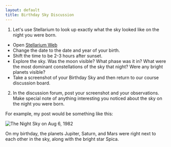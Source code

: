 ```yaml
---
layout: default
title: Birthday Sky Discussion
---
```


1. Let's use Stellarium to look up exactly what the sky looked like on the night you were born. 
- Open [Stellarium Web](https://stellarium-web.org/)
- Change the date to the date and year of your birth.
-  Shift the time to be 2-3 hours after sunset.
- Explore the sky. Was the moon visible? What phase was it in? What were the most dominant constellations of the sky that night? Were any bright planets visible?
- Take a screenshot of your Birthday Sky and then return to our course discussion board.

2. In the discussion forum, post your screenshot and your observations. Make special note of anything interesting you noticed about the sky on the night you were born.

For example, my post would be something like this: 

![The Night Sky on Aug 6, 1982](https://storage.googleapis.com/avh-lessons/avh-bday-sky.png)

On my birthday, the planets Jupiter, Saturn, and Mars were right next to each other in the sky, along with the bright star Spica.

